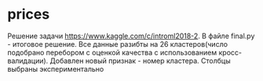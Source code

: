 # prices
Решение задачи https://www.kaggle.com/c/introml2018-2.
В файле final.py - итоговое решение.
Все данные разибты на 26 кластеров(число подобрано перебором с оценкой качества с использованием кросс-валидации).
Добавлен новый признак - номер кластера.
Столбцы выбраны экспериментально
